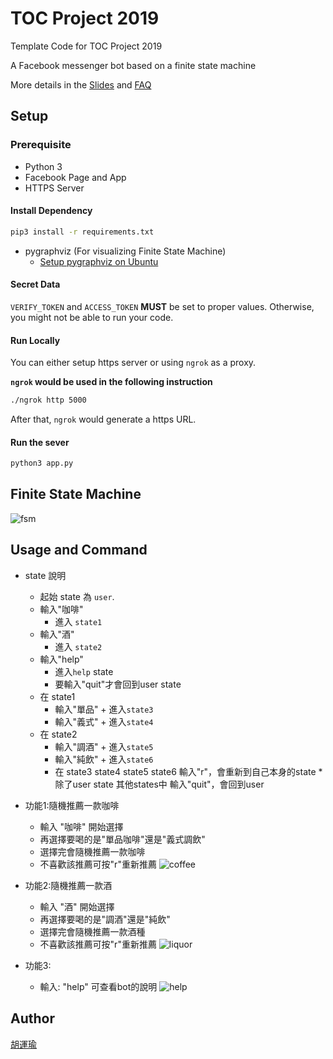 # TOC Project 2019

Template Code for TOC Project 2019

A Facebook messenger bot based on a finite state machine

More details in the [Slides](https://hackmd.io/p/SkpBR-Yam#/) and [FAQ](https://hackmd.io/s/B1Xw7E8kN)

## Setup

### Prerequisite
* Python 3
* Facebook Page and App
* HTTPS Server

#### Install Dependency
```sh
pip3 install -r requirements.txt
```

* pygraphviz (For visualizing Finite State Machine)
    * [Setup pygraphviz on Ubuntu](http://www.jianshu.com/p/a3da7ecc5303)

#### Secret Data

`VERIFY_TOKEN` and `ACCESS_TOKEN` **MUST** be set to proper values.
Otherwise, you might not be able to run your code.

#### Run Locally
You can either setup https server or using `ngrok` as a proxy.

**`ngrok` would be used in the following instruction**

```sh
./ngrok http 5000
```

After that, `ngrok` would generate a https URL.

#### Run the sever

```sh
python3 app.py
```

## Finite State Machine
![fsm](./img/fsm.png)

## Usage and Command
* state 說明

	* 起始 state 為 `user`.
	* 輸入"咖啡" 
		+ 進入 `state1`  
	* 輸入"酒" 
		+ 進入 `state2`
	* 輸入"help"
		+ 進入`help` state 
		+ 要輸入"quit"才會回到user state
    * 在 state1 
       * 輸入"單品"
                + 進入`state3`
       * 輸入"義式"
                + 進入`state4`            
	* 在 state2
       * 輸入"調酒"
                + 進入`state5`
       * 輸入"純飲"
                + 進入`state6` 
       * 在 state3 state4 state5 state6
          輸入"r"，會重新到自己本身的state
       *除了user state 其他states中 
          輸入"quit"，會回到user

* 功能1:隨機推薦一款咖啡

	* 輸入 "咖啡" 開始選擇
	* 再選擇要喝的是"單品咖啡"還是"義式調飲"
	* 選擇完會隨機推薦一款咖啡
	* 不喜歡該推薦可按"r"重新推薦
![coffee](./img/function1.png)
	

* 功能2:隨機推薦一款酒

	* 輸入 "酒" 開始選擇
	* 再選擇要喝的是"調酒"還是"純飲"
	* 選擇完會隨機推薦一款酒種
	* 不喜歡該推薦可按"r"重新推薦
![liquor](./img/function2.png)

* 功能3:

	* 輸入: "help" 可查看bot的說明
![help](./img/function3.png)	

## Author
[胡運瑜](https://github.com/huyunyu10)

